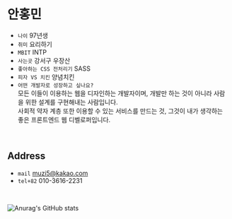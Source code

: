 # 안홍민

- `나이` 97년생
- `취미` 요리하기
- `MBIT` INTP
- `사는곳` 강서구 우장산
- `좋아하는 CSS 전처리기` SASS
- `피자 VS 치킨` 양념치킨
- `어떤 개발자로 성장하고 싶나요?`
  <br />모든 이들이 이용하는 웹을 디자인하는 개발자이며, 개발만 하는 것이 아니라 사람을 위한 설계를 구현해내는 사람입니다.<br/>
  사회적 약자 계층 또한 이용할 수 있는 서비스를 만드는 것, 그것이 내가 생각하는 좋은 프론트엔드 웹 디벨로퍼입니다.
<br/>

## Address
- `mail` muzi5@kakao.com
- `tel+82` 010-3616-2231

<br/>

![Anurag's GitHub stats](https://github-readme-stats.vercel.app/api?username=muzi55&show_icons=true&theme=vue)

